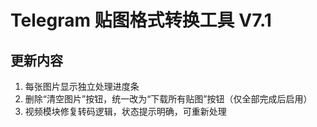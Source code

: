 
# Telegram 贴图格式转换工具 V7.1

## 更新内容
1. 每张图片显示独立处理进度条
2. 删除“清空图片”按钮，统一改为“下载所有贴图”按钮（仅全部完成后启用）
3. 视频模块修复转码逻辑，状态提示明确，可重新处理
